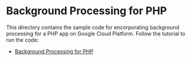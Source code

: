 # Background Processing for PHP

This directory contains the sample code for encorporating background processing
for a PHP app on Google Cloud Platform. Follow the tutorial to run the code:

* [Background Processing for PHP][background-processing]

[background-processing]: https://cloud.google.com/php/getting-started/background-processing

